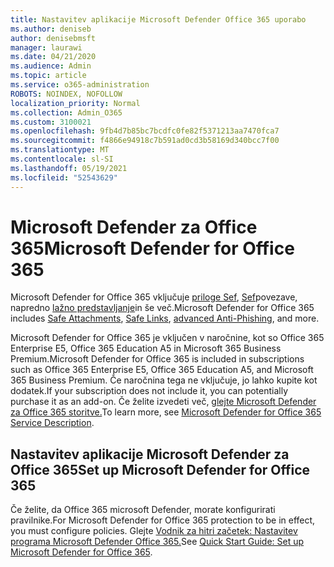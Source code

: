 ```yaml
---
title: Nastavitev aplikacije Microsoft Defender Office 365 uporabo
ms.author: deniseb
author: denisebmsft
manager: laurawi
ms.date: 04/21/2020
ms.audience: Admin
ms.topic: article
ms.service: o365-administration
ROBOTS: NOINDEX, NOFOLLOW
localization_priority: Normal
ms.collection: Admin_O365
ms.custom: 3100021
ms.openlocfilehash: 9fb4d7b85bc7bcdfc0fe82f5371213aa7470fca7
ms.sourcegitcommit: f4866e94918c7b591ad0cd3b58169d340bcc7f00
ms.translationtype: MT
ms.contentlocale: sl-SI
ms.lasthandoff: 05/19/2021
ms.locfileid: "52543629"
---
```

# <a name="microsoft-defender-for-office-365"></a><span data-ttu-id="fa78d-102">Microsoft Defender za Office 365</span><span class="sxs-lookup"><span data-stu-id="fa78d-102">Microsoft Defender for Office 365</span></span>

<span data-ttu-id="fa78d-103">Microsoft Defender for Office 365 vključuje [priloge Sef](/microsoft-365/security/office-365-security/atp-safe-attachments), [Sef](/microsoft-365/security/office-365-security/atp-safe-links)povezave, napredno [lažno predstavljanje](/microsoft-365/security/office-365-security/atp-anti-phishing)in še več.</span><span class="sxs-lookup"><span data-stu-id="fa78d-103">Microsoft Defender for Office 365 includes [Safe Attachments](/microsoft-365/security/office-365-security/atp-safe-attachments), [Safe Links](/microsoft-365/security/office-365-security/atp-safe-links), [advanced Anti-Phishing](/microsoft-365/security/office-365-security/atp-anti-phishing), and more.</span></span> 

<span data-ttu-id="fa78d-104">Microsoft Defender for Office 365 je vključen v naročnine, kot so Office 365 Enterprise E5, Office 365 Education A5 in Microsoft 365 Business Premium.</span><span class="sxs-lookup"><span data-stu-id="fa78d-104">Microsoft Defender for Office 365 is included in subscriptions such as Office 365 Enterprise E5, Office 365 Education A5, and Microsoft 365 Business Premium.</span></span> <span data-ttu-id="fa78d-105">Če naročnina tega ne vključuje, jo lahko kupite kot dodatek.</span><span class="sxs-lookup"><span data-stu-id="fa78d-105">If your subscription does not include it, you can potentially purchase it as an add-on.</span></span> <span data-ttu-id="fa78d-106">Če želite izvedeti več, [glejte Microsoft Defender za Office 365 storitve.](/office365/servicedescriptions/office-365-advanced-threat-protection-service-description)</span><span class="sxs-lookup"><span data-stu-id="fa78d-106">To learn more, see [Microsoft Defender for Office 365 Service Description](/office365/servicedescriptions/office-365-advanced-threat-protection-service-description).</span></span>

## <a name="set-up-microsoft-defender-for-office-365"></a><span data-ttu-id="fa78d-107">Nastavitev aplikacije Microsoft Defender za Office 365</span><span class="sxs-lookup"><span data-stu-id="fa78d-107">Set up Microsoft Defender for Office 365</span></span>

<span data-ttu-id="fa78d-108">Če želite, da Office 365 microsoft Defender, morate konfigurirati pravilnike.</span><span class="sxs-lookup"><span data-stu-id="fa78d-108">For Microsoft Defender for Office 365 protection to be in effect, you must configure policies.</span></span> <span data-ttu-id="fa78d-109">Glejte [Vodnik za hitri začetek: Nastavitev programa Microsoft Defender Office 365.](/microsoft-365/security/office-365-security/office-365-atp)</span><span class="sxs-lookup"><span data-stu-id="fa78d-109">See [Quick Start Guide: Set up Microsoft Defender for Office 365](/microsoft-365/security/office-365-security/office-365-atp).</span></span>

